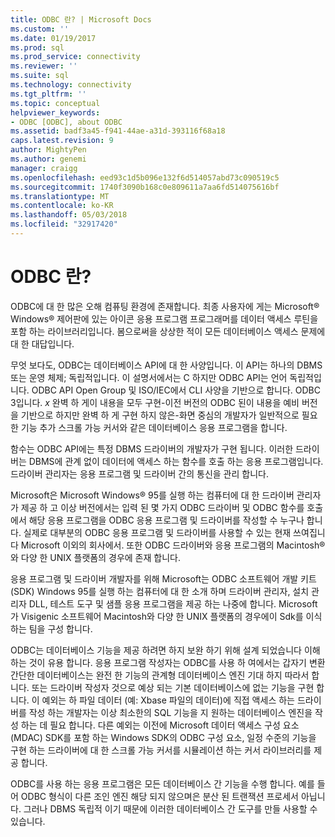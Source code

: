 ```yaml
---
title: ODBC 란? | Microsoft Docs
ms.custom: ''
ms.date: 01/19/2017
ms.prod: sql
ms.prod_service: connectivity
ms.reviewer: ''
ms.suite: sql
ms.technology: connectivity
ms.tgt_pltfrm: ''
ms.topic: conceptual
helpviewer_keywords:
- ODBC [ODBC], about ODBC
ms.assetid: badf3a45-f941-44ae-a31d-393116f68a18
caps.latest.revision: 9
author: MightyPen
ms.author: genemi
manager: craigg
ms.openlocfilehash: eed93c1d5b096e132f6d514057abd73c090519c5
ms.sourcegitcommit: 1740f3090b168c0e809611a7aa6fd514075616bf
ms.translationtype: MT
ms.contentlocale: ko-KR
ms.lasthandoff: 05/03/2018
ms.locfileid: "32917420"
---
```

# <a name="what-is-odbc"></a>ODBC 란?
ODBC에 대 한 많은 오해 컴퓨팅 환경에 존재합니다. 최종 사용자에 게는 Microsoft® Windows® 제어판에 있는 아이콘 응용 프로그램 프로그래머를 데이터 액세스 루틴을 포함 하는 라이브러리입니다. 봄으로써을 상상한 적이 모든 데이터베이스 액세스 문제에 대 한 대답입니다.  
  
 무엇 보다도, ODBC는 데이터베이스 API에 대 한 사양입니다. 이 API는 하나의 DBMS 또는 운영 체제; 독립적입니다. 이 설명서에서는 C 하지만 ODBC API는 언어 독립적입니다. ODBC API Open Group 및 ISO/IEC에서 CLI 사양을 기반으로 합니다. ODBC 3입니다. *x* 완벽 하 게이 내용을 모두 구현-이전 버전의 ODBC 된이 내용을 예비 버전을 기반으로 하지만 완벽 하 게 구현 하지 않은-화면 중심의 개발자가 일반적으로 필요한 기능 추가 스크롤 가능 커서와 같은 데이터베이스 응용 프로그램을 합니다.  
  
 함수는 ODBC API에는 특정 DBMS 드라이버의 개발자가 구현 됩니다. 이러한 드라이버는 DBMS에 관계 없이 데이터에 액세스 하는 함수를 호출 하는 응용 프로그램입니다. 드라이버 관리자는 응용 프로그램 및 드라이버 간의 통신을 관리 합니다.  
  
 Microsoft은 Microsoft Windows® 95를 실행 하는 컴퓨터에 대 한 드라이버 관리자가 제공 하 고 이상 버전에서는 입력 된 몇 가지 ODBC 드라이버 및 ODBC 함수를 호출에서 해당 응용 프로그램을 ODBC 응용 프로그램 및 드라이버를 작성할 수 누구나 합니다. 실제로 대부분의 ODBC 응용 프로그램 및 드라이버를 사용할 수 있는 현재 쓰여집니다 Microsoft 이외의 회사에서. 또한 ODBC 드라이버와 응용 프로그램의 Macintosh®와 다양 한 UNIX 플랫폼의 경우에 존재 합니다.  
  
 응용 프로그램 및 드라이버 개발자를 위해 Microsoft는 ODBC 소프트웨어 개발 키트 (SDK) Windows 95를 실행 하는 컴퓨터에 대 한 소개 하며 드라이버 관리자, 설치 관리자 DLL, 테스트 도구 및 샘플 응용 프로그램을 제공 하는 나중에 합니다. Microsoft가 Visigenic 소프트웨어 Macintosh와 다양 한 UNIX 플랫폼의 경우에이 Sdk를 이식 하는 팀을 구성 합니다.  
  
 ODBC는 데이터베이스 기능을 제공 하려면 하지 보완 하기 위해 설계 되었습니다 이해 하는 것이 유용 합니다. 응용 프로그램 작성자는 ODBC를 사용 하 여에서는 갑자기 변환 간단한 데이터베이스는 완전 한 기능의 관계형 데이터베이스 엔진 기대 하지 따라서 합니다. 또는 드라이버 작성자 것으로 예상 되는 기본 데이터베이스에 없는 기능을 구현 합니다. 이 예외는 하 파일 데이터 (예: Xbase 파일의 데이터)에 직접 액세스 하는 드라이버를 작성 하는 개발자는 이상 최소한의 SQL 기능을 지 원하는 데이터베이스 엔진을 작성 하는 데 필요 합니다. 다른 예외는 이전에 Microsoft 데이터 액세스 구성 요소 (MDAC) SDK를 포함 하는 Windows SDK의 ODBC 구성 요소, 일정 수준의 기능을 구현 하는 드라이버에 대 한 스크롤 가능 커서를 시뮬레이션 하는 커서 라이브러리를 제공 합니다.  
  
 ODBC를 사용 하는 응용 프로그램은 모든 데이터베이스 간 기능을 수행 합니다. 예를 들어 ODBC 형식이 다른 조인 엔진 해당 되지 않으며은 분산 된 트랜잭션 프로세서 아닙니다. 그러나 DBMS 독립적 이기 때문에 이러한 데이터베이스 간 도구를 만들 사용할 수 있습니다.
